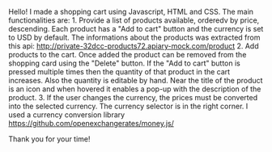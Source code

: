 Hello!
I made a shopping cart using Javascript, HTML and CSS. The main functionalities are:
    1. Provide a list of products available, orderedv by price, descending. Each product has a "Add to cart" button and the currency is set to USD by default. The informations about the products was extracted from this api: http://private-32dcc-products72.apiary-mock.com/product
    2. Add products to the cart. Once added the product can be removed from the shopping card using the "Delete" button. If the "Add to cart" button is pressed multiple times then the quantity of that product in the cart increases. Also the quantity is editable by hand. Near the title of the product is an icon and when hovered it enables a pop-up with the description of the product.
    3. If the user changes the currency, the prices must be converted into the selected currency. The currency selector is in the right corner. 
     I used a currency conversion library https://github.com/openexchangerates/money.js/
     
Thank you for your time!
